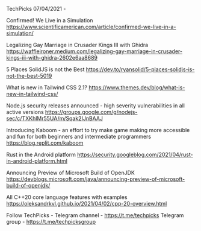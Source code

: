 TechPicks 07/04/2021 -

Confirmed! We Live in a Simulation
https://www.scientificamerican.com/article/confirmed-we-live-in-a-simulation/

Legalizing Gay Marriage in Crusader Kings III with Ghidra
https://waffleironer.medium.com/legalizing-gay-marriage-in-crusader-kings-iii-with-ghidra-2602e6aa8689

5 Places SolidJS is not the Best
https://dev.to/ryansolid/5-places-solidjs-is-not-the-best-5019

What is new in Tailwind CSS 2.1?
https://www.themes.dev/blog/what-is-new-in-tailwind-css/

Node.js security releases announced - high severity vulnerabilities in all active versions
https://groups.google.com/g/nodejs-sec/c/TXKhlMr55UA/m/Sqak2IJnBAAJ

Introducing Kaboom - an effort to try make game making more accessible and fun for both beginners and intermediate programmers
https://blog.replit.com/kaboom

Rust in the Android platform
https://security.googleblog.com/2021/04/rust-in-android-platform.html

Announcing Preview of Microsoft Build of OpenJDK
https://devblogs.microsoft.com/java/announcing-preview-of-microsoft-build-of-openjdk/

All C++20 core language features with examples
https://oleksandrkvl.github.io/2021/04/02/cpp-20-overview.html

Follow TechPicks -
Telegram channel - https://t.me/techpicks
Telegram group - https://t.me/techpicksgroup